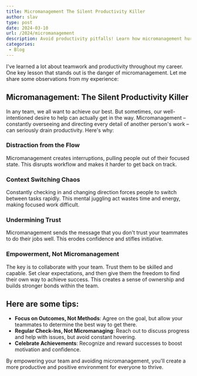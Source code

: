 ```yaml
---
title: Micromanagement The Silent Productivity Killer
author: slav
type: post
date: 2024-03-10
url: /2024/micromanagement
description: Avoid productivity pitfalls! Learn how micromanagement hurts your team and discover tips to create a more empowering workplace.
categories:
 - Blog
---
```


I've learned a lot about teamwork and productivity throughout my career. One key lesson that stands out is the danger of micromanagement. Let me share some observations from my experience:

<!--more-->

## Micromanagement: The Silent Productivity Killer

In any team, we all want to achieve our best. But sometimes, our well-intentioned desire to help can actually get in the way. Micromanagement – constantly overseeing and directing every detail of another person's work – can seriously drain productivity. Here's why:

### Distraction from the Flow
Micromanagement creates interruptions, pulling people out of their focused state. This disrupts workflow and makes it harder to get back on track.

### Context Switching Chaos
Constantly checking in and changing direction forces people to switch between tasks rapidly. This mental juggling act wastes time and energy, making focused work difficult.

### Undermining Trust
Micromanagement sends the message that you don't trust your teammates to do their jobs well. This erodes confidence and stifles initiative.

### Empowerment, Not Micromanagement
The key is to collaborate with your team. Trust them to be skilled and capable. Set clear expectations, and then give them the freedom to find their own way to achieve success. This creates a sense of ownership and builds stronger bonds within the team.

## Here are some tips:

* **Focus on Outcomes, Not Methods**: Agree on the goal, but allow your teammates to determine the best way to get there.
* **Regular Check-Ins, Not Micromanaging**: Reach out to discuss progress and help with issues, but avoid constant hovering.
* **Celebrate Achievements**: Recognize and reward successes to boost motivation and confidence.

By empowering your team and avoiding micromanagement, you'll create a more productive and positive environment for everyone to thrive.
